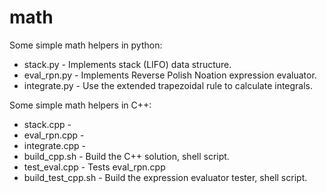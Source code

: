 # math
Some simple math helpers in python: <br />
- stack.py     - Implements stack (LIFO) data structure. <br />
- eval_rpn.py  - Implements Reverse Polish Noation expression evaluator. <br />
- integrate.py - Use the extended trapezoidal rule to calculate integrals. <br />

Some simple math helpers in C++: <br />
- stack.cpp     -<br />
- eval_rpn.cpp  -<br />
- integrate.cpp -<br />
- build_cpp.sh  - Build the C++ solution, shell script.<br />
- test_eval.cpp - Tests eval_rpn.cpp <br />
- build_test_cpp.sh - Build the expression evaluator tester, shell script.<br />
